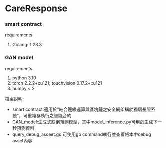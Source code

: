 # CareResponse

### smart contract
requirements
1. Golang: 1.23.3


### GAN model
requirements
1. python 3.10
2. torch 2.2.2+cu121; touchvision 0.17.2+cu121
3. numpy < 2

檔案說明:
* smart contract:適用於"結合邊緣運算與區塊鏈之安全網架構於獨居長照系統"，可重複存執行之智能合約
* GAN_model:生成式跌倒預測模型，其中model_inference.py可用於生成下一秒預測資料
* query_debug_asseet.go:可使用go command執行並查看帳本中debug asset內容
